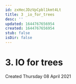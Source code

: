 ```yaml
---
id: zxHecJDzVpCpbl1kmt4Lt
title: 3 _io_for_trees
desc: ''
updated: 1644767656954
created: 1644767656954
stub: false
isDir: false
---
```

# 3. IO for trees
Created Thursday 08 April 2021



